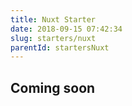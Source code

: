 ```yaml
---
title: Nuxt Starter
date: 2018-09-15 07:42:34
slug: starters/nuxt
parentId: startersNuxt
---
```

## Coming soon

